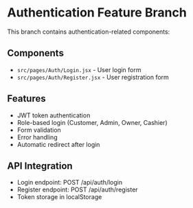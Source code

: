 # Authentication Feature Branch

This branch contains authentication-related components:

## Components
- `src/pages/Auth/Login.jsx` - User login form
- `src/pages/Auth/Register.jsx` - User registration form

## Features
- JWT token authentication
- Role-based login (Customer, Admin, Owner, Cashier)
- Form validation
- Error handling
- Automatic redirect after login

## API Integration
- Login endpoint: POST /api/auth/login
- Register endpoint: POST /api/auth/register
- Token storage in localStorage